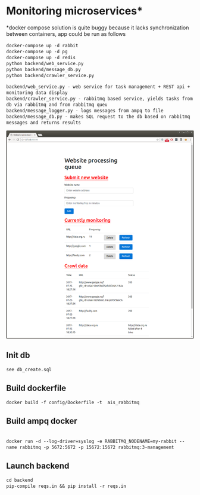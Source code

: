 # Monitoring microservices*
*docker compose solution is quite buggy because it lacks synchronization between containers, app could be run as follows
```
docker-compose up -d rabbit
docker-compose up -d pg
docker-compose up -d redis
python backend/web_service.py
python backend/message_db.py
python backend/crawler_service.py
```
```
backend/web_service.py - web service for task management + REST api + monitoring data display
backend/crawler_service.py - rabbitmq based service, yields tasks from db via rabbitmq and from rabbitmq queu
backend/message_logger.py - logs messages from ampq to file
backend/message_db.py - makes SQL request to the db based on rabbitmq messages and returns results
```



![Alt text](/website_monitoring.png?raw=true "Optional Title")

## Init db

```
see db_create.sql
```


## Build dockerfile
```
docker build -f config/Dockerfile -t  ais_rabbitmq
```


## Build ampq docker
```

docker run -d --log-driver=syslog -e RABBITMQ_NODENAME=my-rabbit --name rabbitmq -p 5672:5672 -p 15672:15672 rabbitmq:3-management
```

## Launch backend
```
cd backend
pip-compile reqs.in && pip install -r reqs.in
```
